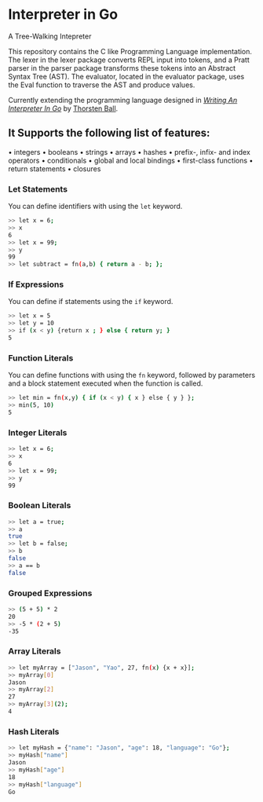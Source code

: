 # Interpreter in Go

A Tree-Walking Intepreter

This repository contains the C like Programming Language implementation. The lexer in the lexer package converts REPL input into tokens, and a Pratt parser in the parser package transforms these tokens into an Abstract Syntax Tree (AST). The evaluator, located in the evaluator package, uses the Eval function to traverse the AST and produce values.

Currently extending the programming language designed in [_Writing An Interpreter In Go_](https://interpreterbook.com) by [Thorsten Ball](https://github.com/mrnugget).

## It Supports the following list of features:

• integers
• booleans
• strings
• arrays
• hashes
• prefix-, infix- and index operators
• conditionals
• global and local bindings
• first-class functions
• return statements
• closures

### Let Statements

You can define identifiers with using the `let` keyword.

```sh
>> let x = 6;
>> x
6
>> let x = 99;
>> y
99
>> let subtract = fn(a,b) { return a - b; };
```

### If Expressions

You can define if statements using the `if` keyword.

```sh
>> let x = 5
>> let y = 10
>> if (x < y) {return x ; } else { return y; }
5
```

### Function Literals

You can define functions with using the `fn` keyword, followed by parameters and a block statement executed when the function is called.

```sh
>> let min = fn(x,y) { if (x < y) { x } else { y } };
>> min(5, 10)
5
```

### Integer Literals

```sh
>> let x = 6;
>> x
6
>> let x = 99;
>> y
99
```

### Boolean Literals

```sh
>> let a = true;
>> a
true
>> let b = false;
>> b
false
>> a == b
false
```

### Grouped Expressions

```sh
>> (5 + 5) * 2
20
>> -5 * (2 + 5)
-35
```

### Array Literals

```sh
>> let myArray = ["Jason", "Yao", 27, fn(x) {x + x}];
>> myArray[0]
Jason
>> myArray[2]
27
>> myArray[3](2);
4
```

### Hash Literals

```sh
>> let myHash = {"name": "Jason", "age": 18, "language": "Go"};
>> myHash["name"]
Jason
>> myHash["age"]
18
>> myHash["language"]
Go
```
